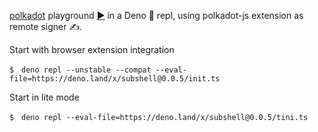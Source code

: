 [polkadot](https://deno.land/x/polkadot) playground [▶️](https://subshell.xyz)
in a Deno 🦕 repl, using polkadot-js extension as remote signer ✍️.

Start with browser extension integration

```
$　deno repl --unstable --compat --eval-file=https://deno.land/x/subshell@0.0.5/init.ts
```

Start in lite mode

```
$　deno repl --eval-file=https://deno.land/x/subshell@0.0.5/tini.ts
```
